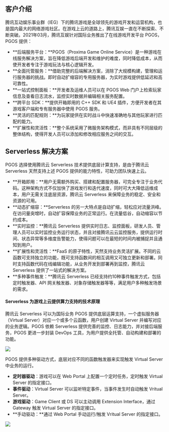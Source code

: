 ## 客户介绍



腾讯互动娱乐事业群（IEG）下的腾讯游戏是全球领先的游戏开发和运营机构，也是国内最大的网络游戏社区。在游戏上云的道路上，腾讯互娱一直在不断探索、不断突破。2021年03月，腾讯互娱针对国际业务推出了在线游戏开发平台 PGOS，PGOS 提供：

- **后端服务平台：**PGOS（Proxima Game Online Service）是一种游戏在线服务解决方案，旨在降低游戏后端开发和维护的难度，同时降低成本，从而使开发者专注于游戏玩法与核心逻辑开发。
- **全面托管服务：**借助完整的后端解决方案，消除了大规模构建，管理和运行服务器的挑战。即时自动扩缩容的专用服务器，为实时游戏提供低延迟和高可靠性。
- **一站式控制面板：**开发者及运维人员可以在 PGOS Web 门户上检索玩家信息及查看日志流水，监控实时数据并编辑相关服务配置。
- **跨平台 SDK：**提供开箱即用的 C++ SDK 和 UE4 插件，方便开发者在其游戏客户端和专有服务器中使用 PGOS 服务。
- **灵活的匹配规则：**为玩家提供在实时战斗中快速准确地与其他玩家进行匹配的能力。
- **扩展性和灵活性：**整个系统采用了微服务架构模式，而非具有不同层级的整体结构，使得开发人员可以添加和修改相应服务之间的交互。





## Serverless 解决方案

PGOS 选择使用腾讯云 Serverless 技术提供底层计算支持，是由于腾讯云 Serverless 天然支持上述 PGOS 提供的能力特性，可助力团队快速上云。

- **开箱即用：**用户无需额外购买、搭建和配置服务器，可完全专注于业务代码。这种架构方式不仅加快了游戏发行和迭代速度，同时可大大降低运维成本，用户无需关注底层资源，腾讯云 Serverless 来保障业务的稳定、安全和资源的可用。
- **动态扩缩容：**Serverless 的另一大特点是自动扩缩，轻松应对流量洪峰。在访问量突增时，自动扩容保障业务的正常运行。在流量低谷，自动缩容以节约成本。
- **实时监控：**腾讯云 Serverless 提供实时日志、监控面板，研发人员、管理人员可以实时监控业务运行状态，并且对接腾讯云云监控服务，提供运行时间、状态异常等多维度告警能力，使得问题可以在最短的时间内被捕捉并且通知到用户。
- **扩展性和灵活性：**FaaS 的原子特性，天然支持业务灵活扩展。不同的云函数可支持独立的功能，既可支持函数间的相互调用又可独立更新和部署。同时支持函数代码在线编辑功能，从业务开发到部署再到监控，腾讯云 Serverless 提供了一站式的解决方案。
- **多种事件触发：**腾讯云 Serverless 已经支持约10种事件触发方式，包括定时触发器、API 网关触发器、对象存储触发器等等，满足用户多种触发场景的需求。



#### Serverless 为游戏上云提供算力支持的技术原理

腾讯云 Serverless 可以为国际业务 PGOS 提供底层运算支持，一个虚拟服务器（Virtual Server）对应一个或多个云函数，用户创建 Virtual Server 并编写对应的业务逻辑。PGOS 依赖 Serverless 提供完善的监控、日志能力，并对接后端服务，PGOS 更进一步封装 DevOps 工具，为用户提供全托管、自动构建和部署的功能。

<img src="https://main.qcloudimg.com/raw/8e45feb831d948d09ec66fb835d48715.png"/>

PGOS 提供多种驱动方式，底层对应不同的函数触发器来实现触发 Virtual Server 中业务的运行。

- **定时器驱动**：游戏可以在 Web Portal 上配置一个定时任务，定时触发 Virtual Server 的指定接口。
- **事件驱动**：Virtual Server 可以监听特定事件，当事件发生时自动触发 Vritual Server。
- **游戏驱动**：Game Client 或 DS 可以主动调用 Extension Interface，通过 Gateway 触发 Virtual Server 的指定接口。
- **手动驱动：**通过 Web Portal 手动运行/触发 Vritual Server 的指定接口。

<img src="https://main.qcloudimg.com/raw/bc4147b4356532827e9121320dc09a14.jpeg"/>

